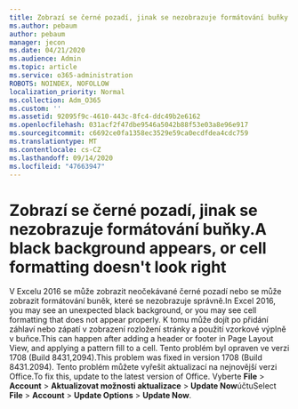 ```yaml
---
title: Zobrazí se černé pozadí, jinak se nezobrazuje formátování buňky.
ms.author: pebaum
author: pebaum
manager: jecon
ms.date: 04/21/2020
ms.audience: Admin
ms.topic: article
ms.service: o365-administration
ROBOTS: NOINDEX, NOFOLLOW
localization_priority: Normal
ms.collection: Adm_O365
ms.custom: ''
ms.assetid: 92095f9c-4610-443c-8fc4-ddc49b2e6162
ms.openlocfilehash: 031acf2f47dbe9546a5042b88f53e03a8e96e917
ms.sourcegitcommit: c6692ce0fa1358ec3529e59ca0ecdfdea4cdc759
ms.translationtype: MT
ms.contentlocale: cs-CZ
ms.lasthandoff: 09/14/2020
ms.locfileid: "47663947"
---
```

# <a name="a-black-background-appears-or-cell-formatting-doesnt-look-right"></a><span data-ttu-id="e53f3-102">Zobrazí se černé pozadí, jinak se nezobrazuje formátování buňky.</span><span class="sxs-lookup"><span data-stu-id="e53f3-102">A black background appears, or cell formatting doesn't look right</span></span>

<span data-ttu-id="e53f3-103">V Excelu 2016 se může zobrazit neočekávané černé pozadí nebo se může zobrazit formátování buněk, které se nezobrazuje správně.</span><span class="sxs-lookup"><span data-stu-id="e53f3-103">In Excel 2016, you may see an unexpected black background, or you may see cell formatting that does not appear properly.</span></span> <span data-ttu-id="e53f3-104">K tomu může dojít po přidání záhlaví nebo zápatí v zobrazení rozložení stránky a použití vzorkové výplně v buňce.</span><span class="sxs-lookup"><span data-stu-id="e53f3-104">This can happen after adding a header or footer in Page Layout View, and applying a pattern fill to a cell.</span></span> <span data-ttu-id="e53f3-105">Tento problém byl opraven ve verzi 1708 (Build 8431,2094).</span><span class="sxs-lookup"><span data-stu-id="e53f3-105">This problem was fixed in version 1708 (Build 8431.2094).</span></span> <span data-ttu-id="e53f3-106">Tento problém můžete vyřešit aktualizací na nejnovější verzi Office.</span><span class="sxs-lookup"><span data-stu-id="e53f3-106">To fix this, update to the latest version of Office.</span></span> <span data-ttu-id="e53f3-107">Vyberte **File** \> **Account** \> **Aktualizovat možnosti aktualizace** \> **Update Now**účtu</span><span class="sxs-lookup"><span data-stu-id="e53f3-107">Select **File** \> **Account** \> **Update Options** \> **Update Now**.</span></span>
  

